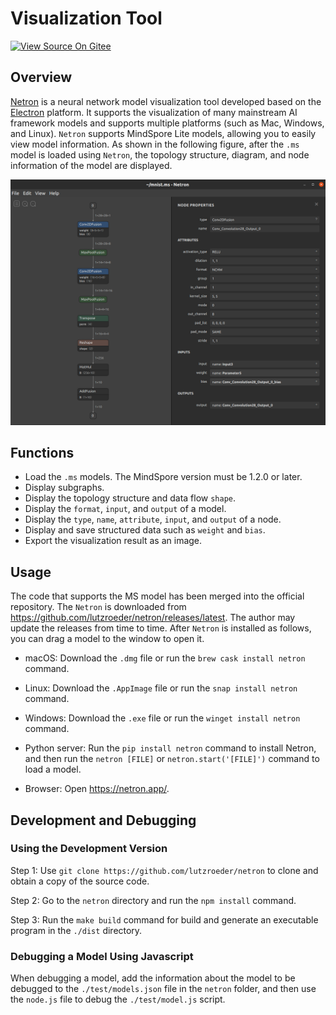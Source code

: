 # Visualization Tool

[![View Source On Gitee](https://mindspore-website.obs.cn-north-4.myhuaweicloud.com/website-images/r2.4.0/resource/_static/logo_source_en.svg)](https://gitee.com/mindspore/docs/blob/r2.4.0/docs/lite/docs/source_en/tools/visual_tool.md)

## Overview

[Netron](https://github.com/lutzroeder/netron) is a neural network model visualization tool developed based on the [Electron](http://www.electronjs.org/) platform. It supports the visualization of many mainstream AI framework models and supports multiple platforms (such as Mac, Windows, and Linux). `Netron` supports MindSpore Lite models, allowing you to easily view model information. As shown in the following figure, after the `.ms` model is loaded using `Netron`, the topology structure, diagram, and node information of the model are displayed.

![img](../images/visual_mnist.png)

## Functions

- Load the `.ms` models. The MindSpore version must be 1.2.0 or later.
- Display subgraphs.
- Display the topology structure and data flow `shape`.
- Display the `format`, `input`, and `output` of a model.
- Display the `type`, `name`, `attribute`, `input`, and `output` of a node.
- Display and save structured data such as `weight` and `bias`.
- Export the visualization result as an image.

## Usage

The code that supports the MS model has been merged into the official repository. The `Netron` is downloaded from <https://github.com/lutzroeder/netron/releases/latest>. The author may update the releases from time to time. After `Netron` is installed as follows, you can drag a model to the window to open it.

- macOS: Download the `.dmg` file or run the `brew cask install netron` command.

- Linux: Download the `.AppImage` file or run the `snap install netron` command.

- Windows: Download the `.exe` file or run the `winget install netron` command.

- Python server: Run the `pip install netron` command to install Netron, and then run the `netron [FILE]` or `netron.start('[FILE]')` command to load a model.

- Browser: Open <https://netron.app/>.

## Development and Debugging

### Using the Development Version

Step 1: Use `git clone https://github.com/lutzroeder/netron` to clone and obtain a copy of the source code.

Step 2: Go to the `netron` directory and run the `npm install` command.

Step 3: Run the `make build` command for build and generate an executable program in the `./dist` directory.

### Debugging a Model Using Javascript

When debugging a model, add the information about the model to be debugged to the `./test/models.json` file in the `netron` folder, and then use the `node.js` file to debug the `./test/model.js` script.

